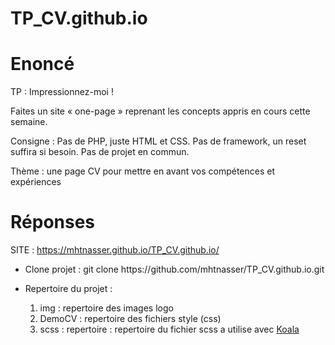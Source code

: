 # TP_CV.github.io
<h1>Enoncé</h1>
TP : Impressionnez-moi ! 

Faites un site « one-page » reprenant les concepts appris en cours cette semaine. 

Consigne : Pas de PHP, juste HTML et CSS. Pas de framework, un reset suffira si besoin. Pas de projet en commun. 

Thème : une page CV pour mettre en avant vos compétences et expériences

<h1>Réponses</h1>

SITE : https://mhtnasser.github.io/TP_CV.github.io/
 
 <ul>
  <li>
  <p>Clone projet : git clone https://github.com/mhtnasser/TP_CV.github.io.git</p>
  </li>
  <li>
  <p>Repertoire du projet : 
  <ol> 
  <li>img : repertoire des images logo</li>
  <li>DemoCV : repertoire des fichiers style (css)</li>
  <li>scss : repertoire : repertoire du fichier scss a utilise avec <a href="http://koala-app.com/">Koala</a> </li>
  </ol>
  </p>
  </li>
</ul>
